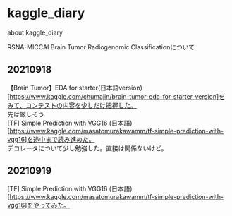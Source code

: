 # kaggle_diary
about kaggle_diary  

RSNA-MICCAI Brain Tumor Radiogenomic Classificationについて　　

## 20210918
【Brain Tumor】EDA for starter(日本語version)[https://www.kaggle.com/chumajin/brain-tumor-eda-for-starter-version]をみて、コンテストの内容を少しだけ把握した。  
先は厳しそう  
[TF] Simple Prediction with VGG16 (日本語)[https://www.kaggle.com/masatomurakawamm/tf-simple-prediction-with-vgg16]を途中まで読み進めた。  
デコレータについて少し勉強した。直接は関係ないけど。  

## 20210919
[TF] Simple Prediction with VGG16 (日本語)[https://www.kaggle.com/masatomurakawamm/tf-simple-prediction-with-vgg16]をやってみた。  


